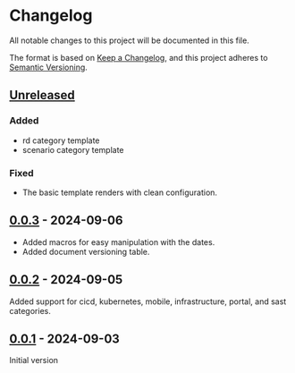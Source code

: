 # Changelog

All notable changes to this project will be documented in this file.

The format is based on [Keep a Changelog](https://keepachangelog.com/en/1.1.0/),
and this project adheres to [Semantic Versioning](https://semver.org/spec/v2.0.0.html).

## [Unreleased]

### Added

- rd category template
- scenario category template

### Fixed

- The basic template renders with clean configuration. 

## [0.0.3] - 2024-09-06

- Added macros for easy manipulation with the dates.
- Added document versioning table.

## [0.0.2] - 2024-09-05

Added support for cicd, kubernetes, mobile, infrastructure, portal, and sast categories.

## [0.0.1] - 2024-09-03

Initial version

[Unreleased]: https://github.com/s3r3t0/templates/compare/v0.0.3...HEAD
[0.0.3]: https://github.com/s3r3t0/templates/compare/v0.0.2...v0.0.3
[0.0.2]: https://github.com/s3r3t0/templates/compare/v0.0.1...v0.0.2
[0.0.1]: https://github.com/s3r3t0/templates/releases/tag/v0.0.1

